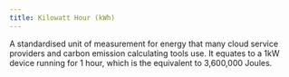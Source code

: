 ```yaml
---
title: Kilowatt Hour (kWh)
---
```


A standardised unit of measurement for energy that many cloud service providers and carbon emission calculating tools use. It equates to a 1kW device running for 1 hour, which is the equivalent to 3,600,000 Joules.